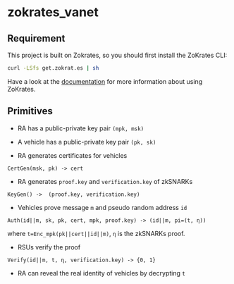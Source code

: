 # zokrates_vanet

## Requirement

This project is built on Zokrates, so you should first install the ZoKrates CLI:

```bash
curl -LSfs get.zokrat.es | sh
```

Have a look at the [documentation](https://zokrates.github.io/) for more information about using ZoKrates.

## Primitives

- RA has a public-private key pair `(mpk, msk)`

- A vehicle has a public-private key pair `(pk, sk)`

- RA generates certificates for vehicles

```
CertGen(msk, pk) -> cert
```

- RA generates `proof.key` and `verification.key` of zkSNARKs

```
KeyGen() ->  (proof.key, verification.key)
```

- Vehicles prove message `m` and pseudo random address `id`

```
Auth(id||m, sk, pk, cert, mpk, proof.key) -> (id||m, pi=(t, η))
```

where `t=Enc_mpk(pk||cert||id||m)`, `η` is the zkSNARKs proof.

- RSUs verify the proof

```
Verify(id||m, t, η, verification.key) -> {0, 1}
```

- RA can reveal the real identity of vehicles by decrypting `t`